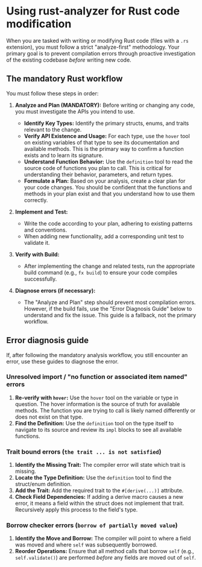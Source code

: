 # Using rust-analyzer for Rust code modification

When you are tasked with writing or modifying Rust code (files with a
`.rs` extension), you must follow a strict "analyze-first"
methodology. Your primary goal is to prevent compilation errors
through proactive investigation of the existing codebase *before*
writing new code.

## The mandatory Rust workflow

You must follow these steps in order:

1.  **Analyze and Plan (MANDATORY):** Before writing or changing any
    code, you must investigate the APIs you intend to use.
    *   **Identify Key Types:** Identify the primary structs, enums,
        and traits relevant to the change.
    *   **Verify API Existence and Usage:** For each type, use the
        `hover` tool on existing variables of that type to see its
        documentation and available methods. This is the primary way
        to confirm a function exists and to learn its signature.
    *   **Understand Function Behavior:** Use the `definition` tool to
        read the source code of functions you plan to call. This is
        critical for understanding their behavior, parameters, and
        return types.
    *   **Formulate a Plan:** Based on your analysis, create a clear
        plan for your code changes. You should be confident that the
        functions and methods in your plan exist and that you
        understand how to use them correctly.

2.  **Implement and Test:**
    *   Write the code according to your plan, adhering to existing
        patterns and conventions.
    *   When adding new functionality, add a corresponding unit test
        to validate it.

3.  **Verify with Build:**
    *   After implementing the change and related tests, run the
        appropriate build command (e.g., `fx build`) to ensure your
        code compiles successfully.

4.  **Diagnose errors (if necessary):**
    *   The "Analyze and Plan" step should prevent most compilation
        errors. However, if the build fails, use the "Error Diagnosis
        Guide" below to understand and fix the issue. This guide is a
        fallback, not the primary workflow.

## Error diagnosis guide

If, after following the mandatory analysis workflow, you still
encounter an error, use these guides to diagnose the error.

### Unresolved import / "no function or associated item named" errors

1.  **Re-verify with `hover`:** Use the `hover` tool on the variable
    or type in question. The hover information is the source of truth
    for available methods. The function you are trying to call is
    likely named differently or does not exist on that type.
2.  **Find the Definition:** Use the `definition` tool on the type
    itself to navigate to its source and review its `impl` blocks to
    see all available functions.

### Trait bound errors (`the trait ... is not satisfied`)

1.  **Identify the Missing Trait:** The compiler error will state
    which trait is missing.
2.  **Locate the Type Definition:** Use the `definition` tool to find
    the struct/enum definition.
3.  **Add the Trait:** Add the required trait to the `#[derive(...)]`
    attribute.
4.  **Check Field Dependencies:** If adding a derive macro causes a
    new error, it means a field within the struct does not implement
    that trait. Recursively apply this process to the field's type.

### Borrow checker errors (`borrow of partially moved value`)

1.  **Identify the Move and Borrow:** The compiler will point to where
    a field was moved and where `self` was subsequently borrowed.
2.  **Reorder Operations:** Ensure that all method calls that borrow
    `self` (e.g., `self.validate()`) are performed *before* any fields
    are moved out of `self`.
